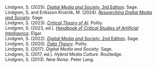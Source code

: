 Lindgren, S. (2025). [_Digital Media and Society_, 3rd Edition](https://uk.sagepub.com/en-gb/eur/digital-media-and-society/book286229). Sage.<br>
Lindgren, S. and Eriksson Krutrök, M. (2024). [_Researching Digital Media and Society_](https://uk.sagepub.com/en-gb/eur/researching-digital-media-and-society/book281848). Sage.<br>
Lindgren, S. (2023). [_Critical Theory of AI_](https://www.wiley.com/en-gb/Critical+Theory+of+AI-p-9781509555772). Polity.<br>
Lindgren, S. (2023, ed.). [_Handbook of Critical Studies of Artificial Intelligence_](https://www.e-elgar.com/shop/gbp/handbook-of-critical-studies-of-artificial-intelligence-9781803928555.html). Elgar.<br>
Lindgren, S. (2022). [_Digital Media and Society_, 2nd Edition](https://web.archive.org/web/20220706033802/https://uk.sagepub.com/en-gb/eur/digital-media-and-society/book270473). Sage.<br>
Lindgren, S. (2020). [_Data Theory_](https://www.wiley.com/en-us/Data+Theory%3A+Interpretive+Sociology+and+Computational+Methods-p-9781509539284). Polity.<br>
Lindgren, S. (2017). _Digital Media and Society_. Sage.<br>
Lindgren, S. (2017, ed.). _Hybrid Media Culture_. Routledge.<br>
Lindgren, S. (2013). _New Noise_. Peter Lang.<br>
